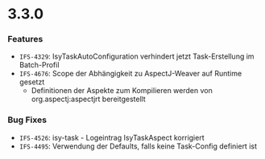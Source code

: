 # 3.3.0

### Features
- `IFS-4329`: IsyTaskAutoConfiguration verhindert jetzt Task-Erstellung im Batch-Profil
- `IFS-4676`: Scope der Abhängigkeit zu AspectJ-Weaver auf Runtime gesetzt
  * Definitionen der Aspekte zum Kompilieren werden von org.aspectj:aspectjrt bereitgestellt

### Bug Fixes
- `IFS-4526`: isy-task - Logeintrag IsyTaskAspect korrigiert
- `IFS-4495`: Verwendung der Defaults, falls keine Task-Config definiert ist
